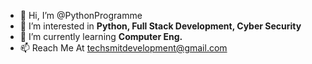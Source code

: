 - 👋 Hi, I’m @PythonProgramme
- 👀 I’m interested in **Python, Full Stack Development, Cyber Security**
- 🌱 I’m currently learning **Computer Eng.**
- 📫 Reach Me At techsmitdevelopment@gmail.com
<!-- - 💞️ I’m looking to collaborate on 
- 📫 How to reach me ... -->

<!---
PythonProgramme/PythonProgramme is a ✨ special ✨ repository because its `README.md` (this file) appears on your GitHub profile.
You can click the Preview link to take a look at your changes.
--->
